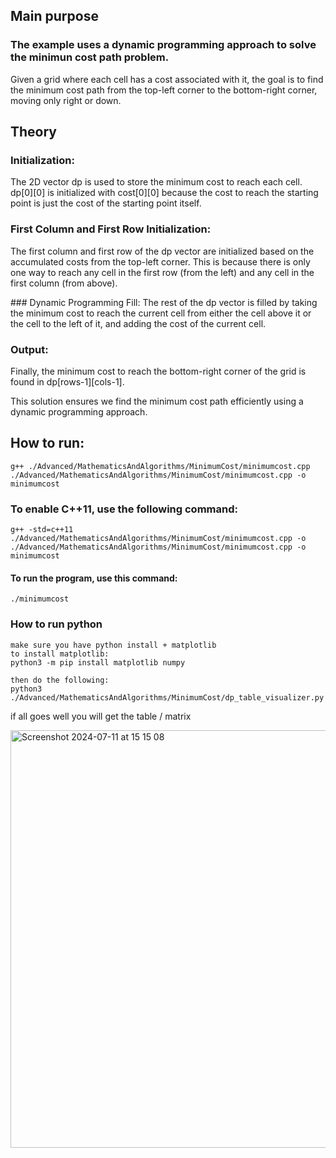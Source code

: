 ## Main purpose

### The example uses a dynamic programming approach to solve the minimun cost path problem. 
Given a grid where each cell has a cost associated with it, the goal is to find 
the minimum cost path from the top-left corner to the bottom-right corner, moving only right or down.

## Theory

### Initialization:
The 2D vector dp is used to store the minimum cost to reach each cell.
dp[0][0] is initialized with cost[0][0] because the cost to reach the starting point is just the cost of the starting point itself.

### First Column and First Row Initialization:
The first column and first row of the dp vector are initialized based on the accumulated costs from the top-left corner. This is because there is only one way to reach any cell in the first row (from the left) and any cell in the first column (from above).

### Dynamic Programming Fill:
The rest of the dp vector is filled by taking the minimum cost to reach the current cell from either the cell above it or the cell to the left of it, and adding the cost of the current cell.

### Output:
Finally, the minimum cost to reach the bottom-right corner of the grid is found in dp[rows-1][cols-1].

This solution ensures we find the minimum cost path efficiently using a dynamic programming approach.

## How to run:
    g++ ./Advanced/MathematicsAndAlgorithms/MinimumCost/minimumcost.cpp ./Advanced/MathematicsAndAlgorithms/MinimumCost/minimumcost.cpp -o minimumcost 
### To enable C++11, use the following command:
    g++ -std=c++11 ./Advanced/MathematicsAndAlgorithms/MinimumCost/minimumcost.cpp -o ./Advanced/MathematicsAndAlgorithms/MinimumCost/minimumcost.cpp -o minimumcost 
#### To run the program, use this command:
    ./minimumcost
    
### How to run python 
    make sure you have python install + matplotlib
    to install matplotlib:
    python3 -m pip install matplotlib numpy

    then do the following:
    python3 ./Advanced/MathematicsAndAlgorithms/MinimumCost/dp_table_visualizer.py

if all goes well you will get the table / matrix

<img width="668" alt="Screenshot 2024-07-11 at 15 15 08" src="https://github.com/Bevia/CppChallenges/assets/1615724/c1cc158d-7bf5-4e1b-a249-e1aaec987bdb">



